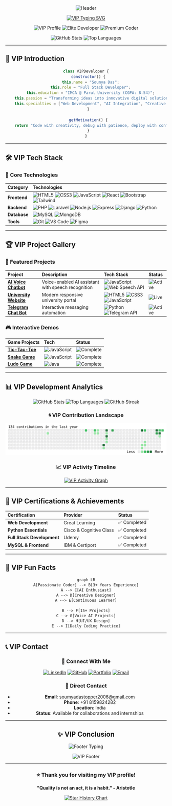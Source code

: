 <div align="center">
  
<!-- Animated Header with Glow Effect -->
<img src="https://capsule-render.vercel.app/api?type=waving&color=gradient&height=250&section=header&text=Soumya%20Das&fontSize=70&fontAlignY=35&animation=twinkling&desc=🚀%20Full%20Stack%20Developer%20•%20AI%20Enthusiast%20•%20Digital%20Creator&descSize=22&descAlignY=55&theme=radical" alt="Header" />

<!-- VIP Animated Typing Text -->
[![VIP Typing SVG](https://readme-typing-svg.herokuapp.com?font=Orbitron&weight=800&size=30&duration=3500&pause=500&color=FF6C37&center=true&vCenter=true&width=800&lines=Full+Stack+Developer+💻;AI+Innovator+🤖;Open+Source+Contributor+🌍;Tech+Visionary+🚀;Creative+Problem+Solver+⚡;Future+Tech+Leader+🌟)](https://git.io/typing-svg)

<!-- VIP Badge Collection -->
<p align="center">
  <img src="https://img.shields.io/badge/VIP-Profile-FFD700?style=for-the-badge&logo=starship&logoColor=black" alt="VIP Profile" />
  <img src="https://img.shields.io/badge/Elite-Developer-8B5CF6?style=for-the-badge&logo=visual-studio-code&logoColor=white" alt="Elite Developer" />
  <img src="https://img.shields.io/badge/Premium-Coder-00FF88?style=for-the-badge&logo=git&logoColor=white" alt="Premium Coder" />
</p>

<!-- Stats with VIP Frame -->
<div align="center">
  <img src="https://github-readme-stats.vercel.app/api?username=Soumya-Das-2006&show_icons=true&theme=radical&count_private=true&hide_border=true&bg_color=00000000&include_all_commits=true&show=reviews,discussions" alt="GitHub Stats" />
  <img src="https://github-readme-stats.vercel.app/api/top-langs/?username=Soumya-Das-2006&layout=compact&theme=radical&hide_border=true&bg_color=00000000&langs_count=8&card_width=400" alt="Top Languages" />
</div>

</div>

---

## 🌟 VIP Introduction

<div align="center">

```javascript
class VIPDeveloper {
  constructor() {
    this.name = "Soumya Das";
    this.role = "Full Stack Developer";
    this.education = "IMCA @ Parul University (CGPA: 8.54)";
    this.passion = "Transforming ideas into innovative digital solutions";
    this.specialties = ["Web Development", "AI Integration", "Creative Coding"];
  }
  
  getMotivation() {
    return "Code with creativity, debug with patience, deploy with confidence!";
  }
}
```

</div>

---

## 🛠️ VIP Tech Stack

### 💎 Core Technologies
<div align="center">

| Category | Technologies |
| :--- | :--- |
| **Frontend** | ![HTML5](https://img.shields.io/badge/HTML5-E34F26?style=flat-square&logo=html5&logoColor=white) ![CSS3](https://img.shields.io/badge/CSS3-1572B6?style=flat-square&logo=css3&logoColor=white) ![JavaScript](https://img.shields.io/badge/JavaScript-F7DF1E?style=flat-square&logo=javascript&logoColor=black) ![React](https://img.shields.io/badge/React-61DAFB?style=flat-square&logo=react&logoColor=black) ![Bootstrap](https://img.shields.io/badge/Bootstrap-563D7C?style=flat-square&logo=bootstrap&logoColor=white) ![Tailwind](https://img.shields.io/badge/Tailwind_CSS-38B2AC?style=flat-square&logo=tailwind-css&logoColor=white) |
| **Backend** | ![PHP](https://img.shields.io/badge/PHP-777BB4?style=flat-square&logo=php&logoColor=white) ![Laravel](https://img.shields.io/badge/Laravel-FF2D20?style=flat-square&logo=laravel&logoColor=white) ![Node.js](https://img.shields.io/badge/Node.js-339933?style=flat-square&logo=node.js&logoColor=white) ![Express](https://img.shields.io/badge/Express.js-000000?style=flat-square&logo=express&logoColor=white) ![Django](https://img.shields.io/badge/Django-092E20?style=flat-square&logo=django&logoColor=white) ![Python](https://img.shields.io/badge/Python-3776AB?style=flat-square&logo=python&logoColor=white) |
| **Database** | ![MySQL](https://img.shields.io/badge/MySQL-4479A1?style=flat-square&logo=mysql&logoColor=white) ![MongoDB](https://img.shields.io/badge/MongoDB-47A248?style=flat-square&logo=mongodb&logoColor=white) |
| **Tools** | ![Git](https://img.shields.io/badge/Git-F05032?style=flat-square&logo=git&logoColor=white) ![VS Code](https://img.shields.io/badge/VS_Code-007ACC?style=flat-square&logo=visual-studio-code&logoColor=white) ![Figma](https://img.shields.io/badge/Figma-F24E1E?style=flat-square&logo=figma&logoColor=white) |

</div>

---

## 🏆 VIP Project Gallery

### 🌟 Featured Projects

<div align="center">

| Project | Description | Tech Stack | Status |
| :--- | :--- | :--- | :--- |
| **[AI Voice Chatbot](https://github.com/Soumya-Das-2006/AI-Chatbot-Voice-Search)** | Voice-enabled AI assistant with speech recognition | ![JavaScript](https://img.shields.io/badge/JavaScript-F7DF1E?style=flat-square&logo=javascript&logoColor=black) ![Web Speech API](https://img.shields.io/badge/Web_Speech_API-4285F4?style=flat-square&logo=google-chrome&logoColor=white) | ![Active](https://img.shields.io/badge/Status-Active-00FF00?style=flat-square) |
| **[University Website](https://soumya-das-2006.github.io/University-Website-UI/)** | Modern responsive university portal | ![HTML5](https://img.shields.io/badge/HTML5-E34F26?style=flat-square&logo=html5&logoColor=white) ![CSS3](https://img.shields.io/badge/CSS3-1572B6?style=flat-square&logo=css3&logoColor=white) ![JavaScript](https://img.shields.io/badge/JavaScript-F7DF1E?style=flat-square&logo=javascript&logoColor=black) | ![Live](https://img.shields.io/badge/Status-Live-FF6B6B?style=flat-square) |
| **[Telegram Chat Bot](https://github.com/Soumya-Das-2006/Telegram-Bot-Massenger-Chat-API)** | Interactive messaging automation | ![Python](https://img.shields.io/badge/Python-3776AB?style=flat-square&logo=python&logoColor=white) ![Telegram API](https://img.shields.io/badge/Telegram_API-26A5E4?style=flat-square&logo=telegram&logoColor=white) | ![Active](https://img.shields.io/badge/Status-Active-00FF00?style=flat-square) |

</div>

### 🎮 Interactive Demos

<div align="center">

| Game Projects | Tech | Status |
| :--- | :--- | :--- |
| **[Tic-Tac-Toe](https://github.com/Soumya-Das-2006/Tic-Tac-Toe-Game)** | ![JavaScript](https://img.shields.io/badge/JavaScript-F7DF1E?style=flat-square&logo=javascript&logoColor=black) | ![Complete](https://img.shields.io/badge/Status-Complete-00FF00?style=flat-square) |
| **[Snake Game](https://github.com/Soumya-Das-2006/Snake-Game)** | ![JavaScript](https://img.shields.io/badge/JavaScript-F7DF1E?style=flat-square&logo=javascript&logoColor=black) | ![Complete](https://img.shields.io/badge/Status-Complete-00FF00?style=flat-square) |
| **[Ludo Game](https://github.com/Soumya-Das-2006/Ludo-Game)** | ![Java](https://img.shields.io/badge/Java-ED8B00?style=flat-square&logo=openjdk&logoColor=white) | ![Complete](https://img.shields.io/badge/Status-Complete-00FF00?style=flat-square) |

</div>

---

## 📊 VIP Development Analytics

<div align="center">

<!-- GitHub Stats Cards -->
<img src="https://github-readme-stats.vercel.app/api?username=Soumya-Das-2006&show_icons=true&theme=radical&count_private=true&hide_border=true&bg_color=00000000&include_all_commits=true" alt="GitHub Stats" height="180" />
<img src="https://github-readme-stats.vercel.app/api/top-langs/?username=Soumya-Das-2006&layout=compact&theme=radical&hide_border=true&bg_color=00000000&langs_count=8" alt="Top Languages" height="180" />

<!-- Streak Stats -->
<img src="https://streak-stats.demolab.com?user=Soumya-Das-2006&theme=radical&hide_border=true&background=00000000&fire=FF6C37&currStreakLabel=FF6C37" alt="GitHub Streak" height="180" />

<!-- 3D Contribution Graph -->
### 🌀 VIP Contribution Landscape
![3D Contributions](https://raw.githubusercontent.com/Soumya-Das-2006/Soumya-Das-2006/main/output/profile-3d-contrib/profile-3d-contrib.svg)

<!-- Activity Graph -->
### 📈 VIP Activity Timeline
[![VIP Activity Graph](https://github-readme-activity-graph.vercel.app/graph?username=Soumya-Das-2006&theme=react-dark&bg_color=00000000&hide_border=true&area=true&area_color=FF6C37&line=8B5CF6&point=FFFFFF)](https://github.com/ashutosh00710/github-readme-activity-graph)

</div>

---

## 🏅 VIP Certifications & Achievements

<div align="center">

| Certification | Provider | Status |
| :--- | :--- | :--- |
| **Web Development** | Great Learning | ✅ Completed |
| **Python Essentials** | Cisco & Cognitive Class | ✅ Completed |
| **Full Stack Development** | Udemy | ✅ Completed |
| **MySQL & Frontend** | IBM & Certiport | ✅ Completed |

</div>

---

## 🌟 VIP Fun Facts

<div align="center">

```mermaid
graph LR
A[Passionate Coder] --> B[3+ Years Experience]
A --> C[AI Enthusiast]
A --> D[Creative Designer]
A --> E[Continuous Learner]
    
B --> F[15+ Projects]
C --> G[Voice AI Projects]
D --> H[UI/UX Design]
E --> I[Daily Coding Practice]
```

</div>

---

## 📞 VIP Contact

<div align="center">

### 🔗 Connect With Me

[![LinkedIn](https://img.shields.io/badge/LinkedIn-0077B5?style=for-the-badge&logo=linkedin&logoColor=white)](https://www.linkedin.com/in/soumya-das-b2613128a)
[![GitHub](https://img.shields.io/badge/GitHub-181717?style=for-the-badge&logo=github&logoColor=white)](https://github.com/Soumya-Das-2006)
[![Portfolio](https://img.shields.io/badge/Portfolio-FF6B6B?style=for-the-badge&logo=react&logoColor=white)](https://soumya-das-2006.github.io/Soumya-Das-Portfolio/)
[![Email](https://img.shields.io/badge/Email-D14836?style=for-the-badge&logo=gmail&logoColor=white)](mailto:soumyadastopper2006@gmail.com)

### 📧 Direct Contact

- **Email**: soumyadastopper2006@gmail.com
- **Phone**: +91 8159824282
- **Location**: India
- **Status**: Available for collaborations and internships

</div>

---

<div align="center">

## ✨ VIP Conclusion

<img src="https://readme-typing-svg.herokuapp.com?font=Orbitron&weight=600&size=25&duration=4000&pause=1000&color=FFD700&center=true&vCenter=true&width=600&lines=Ready+To+Innovate+🚀;Open+For+Collaborations+🤝;Let's+Build+The+Future+Together+🌟" alt="Footer Typing" />

![VIP Footer](https://capsule-render.vercel.app/api?type=waving&color=gradient&height=150&section=footer&theme=radical&animation=twinkling)

</div>

---

<div align="center">

### ⭐ Thank you for visiting my VIP profile! 

**"Quality is not an act, it is a habit." - Aristotle**

[![Star History Chart](https://api.star-history.com/svg?repos=Soumya-Das-2006/AI-Chatbot-Voice-Search,Soumya-Das-2006/University-Website-UI,Soumya-Das-2006/Telegram-Bot-Massenger-Chat-API&type=Date&theme=radical)](https://star-history.com/#Soumya-Das-2006/AI-Chatbot-Voice-Search&Soumya-Das-2006/University-Website-UI&Soumya-Das-2006/Telegram-Bot-Massenger-Chat-API&Date)

</div>
